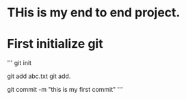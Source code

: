 # THis is my end to end project. 
# First initialize git
'''
git init

git add abc.txt
git add.

git commit -m "this is my first commit"
'''
